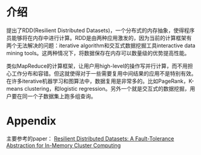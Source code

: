 # 介绍

提出了RDD(Resilient Distributed Datasets)，一个分布式的内存抽象，使得程序员能够将在内存中进行计算。RDD是由两种应用激发的，因为当前的计算框架有两个无法解决的问题：iterative algorithm和交互式数据挖掘工具interactive data mining tools。这两种情况下，将数据保存在内存可以数量级的优势提高性能。

类似MapReduce的计算框架，让用户用high-level的操作写并行计算，而不用担心工作分布和容错。但这就使得对于一些需要复用中间结果的应用不是特别有效。在许多iterative机器学习和图算法中，数据复用是非常多的。比如PageRank，K-means clustering，和logistic regression。另外一个就是交互式的数据挖掘，用户要在同一个子数据集上跑多组查询。



# Appendix

主要参考的paper： [Resilient Distributed Datasets: A Fault-Tolerance Abstraction for In-Memory Cluster Computing](http://dl.acm.org/citation.cfm?id=2228301)
